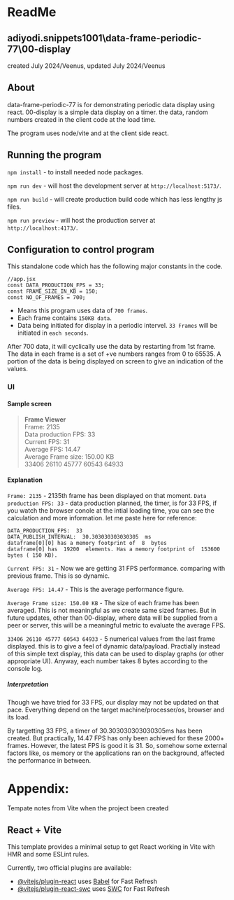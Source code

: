 # ReadMe
## adiyodi.snippets1001\data-frame-periodic-77\00-display
created July 2024/Veenus, updated July 2024/Veenus
## About
data-frame-periodic-77 is for demonstrating periodic data display using react. 
00-display is a simple data display on a timer. the data, random numbers created in the client code at the load time. 

The program uses node/vite and at the client side react.

## Running the program
`npm install` - to install needed node packages.

`npm run dev` - will host the development server at `http://localhost:5173/`. 

`npm run build` - will create production build code which has less lengthy js files. 

`npm run preview` - will host the production server at `http://localhost:4173/`. 

## Configuration to control program
This standalone code which has the following major constants in the code.


```
//app.jsx
const DATA_PRODUCTION_FPS = 33;
const FRAME_SIZE_IN_KB = 150;
const NO_OF_FRAMES = 700;
```

* Means this program uses data of `700 frames`.
* Each frame contains `150KB data`. 
* Data being initiated for display in a periodic intervel. `33 Frames` will be initiated in `each seconds`. 


After 700 data, it will cyclically use the data by restarting from 1st frame. 
The data in each frame is a set of +ve numbers ranges from 0 to 65535. A portion of the data is being displayed on screen to give an indication of the values.

### UI 
#### Sample screen
>**Frame Viewer**<br>
Frame: 2135<br>
Data production FPS: 33<br>
Current FPS: 31<br>
Average FPS: 14.47<br>
Average Frame size: 150.00 KB<br>
33406 26110 45777 60543 64933<br>

#### Explanation

`Frame: 2135` - 2135th frame has been displayed on that moment. 
`Data production FPS: 33` - data production planned, the timer, is for 33 FPS, if you watch the browser conole at the intial loading time, you can see the calculation and more information. let me paste here for reference:
```datom size:  8<br>
DATA_PRODUCTION_FPS:  33
DATA_PUBLISH_INTERVAL:  30.303030303030305  ms
dataframe[0][0] has a memory footprint of  8  bytes
dataframe[0] has  19200  elements. Has a memory footprint of  153600  bytes ( 150 KB).
```
`Current FPS: 31` - Now we are getting 31 FPS performance. comparing with previous frame. This is so dynamic.

`Average FPS: 14.47` - This is the average performance figure.

`Average Frame size: 150.00 KB` - The size of each frame has been averaged. This is not meaningful as we create same sized frames. But in future updates, other than 00-display, where data will be supplied from a peer or server, this will be a meaningful metric to evaluate the average FPS. 

`33406 26110 45777 60543 64933` - 5 numerical values from the last frame displayed. this is to give a feel of dynamic data/payload. Practially instead of this simple text display, this data can be used to display graphs (or other appropriate UI). Anyway, each number takes 8 bytes according to the console log. 

##### Interpretation

Though we have tried for 33 FPS, our display may not be updated on that pace. Everything depend on the target machine/processer/os, browser and its load.

By targetting 33 FPS, a timer of 30.303030303030305ms has been created. But practically, 14.47 FPS has only been achieved for these 2000+ frames. However, the latest FPS is good it is 31. So, somehow some external factors like, os memory or the applications ran on the background, affected the performance in between.




# Appendix: 
Tempate notes from Vite when the project been created
## React + Vite

This template provides a minimal setup to get React working in Vite with HMR and some ESLint rules.

Currently, two official plugins are available:

- [@vitejs/plugin-react](https://github.com/vitejs/vite-plugin-react/blob/main/packages/plugin-react/README.md) uses [Babel](https://babeljs.io/) for Fast Refresh
- [@vitejs/plugin-react-swc](https://github.com/vitejs/vite-plugin-react-swc) uses [SWC](https://swc.rs/) for Fast Refresh
